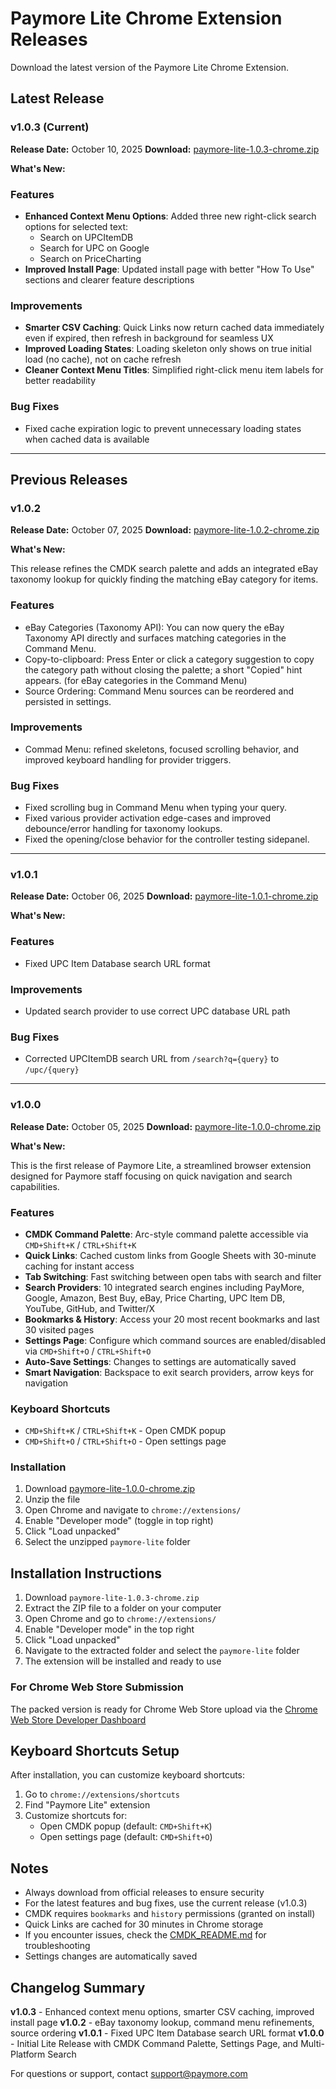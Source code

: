# Paymore Lite Chrome Extension Releases

Download the latest version of the Paymore Lite Chrome Extension.

## Latest Release

### v1.0.3 (Current)

**Release Date:** October 10, 2025
**Download:** [paymore-lite-1.0.3-chrome.zip](./paymore-lite-1.0.3-chrome.zip)

**What's New:**

### Features

- **Enhanced Context Menu Options**: Added three new right-click search options for selected text:
  - Search on UPCItemDB
  - Search for UPC on Google
  - Search on PriceCharting
- **Improved Install Page**: Updated install page with better "How To Use" sections and clearer feature descriptions

### Improvements

- **Smarter CSV Caching**: Quick Links now return cached data immediately even if expired, then refresh in background for seamless UX
- **Improved Loading States**: Loading skeleton only shows on true initial load (no cache), not on cache refresh
- **Cleaner Context Menu Titles**: Simplified right-click menu item labels for better readability

### Bug Fixes

- Fixed cache expiration logic to prevent unnecessary loading states when cached data is available

---

## Previous Releases

### v1.0.2

**Release Date:** October 07, 2025
**Download:** [paymore-lite-1.0.2-chrome.zip](./paymore-lite-1.0.2-chrome.zip)

**What's New:**

This release refines the CMDK search palette and adds an integrated eBay taxonomy lookup for quickly finding the matching eBay category for items.

### Features

- eBay Categories (Taxonomy API): You can now query the eBay Taxonomy API directly and surfaces matching categories in the Command Menu.
- Copy-to-clipboard: Press Enter or click a category suggestion to copy the category path without closing the palette; a short "Copied" hint appears. (for eBay categories in the Command Menu)
- Source Ordering: Command Menu sources can be reordered and persisted in settings.

### Improvements

- Commad Menu: refined skeletons, focused scrolling behavior, and improved keyboard handling for provider triggers.

### Bug Fixes

- Fixed scrolling bug in Command Menu when typing your query.
- Fixed various provider activation edge-cases and improved debounce/error handling for taxonomy lookups.
- Fixed the opening/close behavior for the controller testing sidepanel.

---

### v1.0.1

**Release Date:** October 06, 2025
**Download:** [paymore-lite-1.0.1-chrome.zip](./paymore-lite-1.0.1-chrome.zip)

**What's New:**

### Features

- Fixed UPC Item Database search URL format

### Improvements

- Updated search provider to use correct UPC database URL path

### Bug Fixes

- Corrected UPCItemDB search URL from `/search?q={query}` to `/upc/{query}`

---

### v1.0.0

**Release Date:** October 05, 2025
**Download:** [paymore-lite-1.0.0-chrome.zip](./paymore-lite-1.0.0-chrome.zip)

**What's New:**

This is the first release of Paymore Lite, a streamlined browser extension designed for Paymore staff focusing on quick navigation and search capabilities.

### Features

- **CMDK Command Palette**: Arc-style command palette accessible via `CMD+Shift+K` / `CTRL+Shift+K`
- **Quick Links**: Cached custom links from Google Sheets with 30-minute caching for instant access
- **Tab Switching**: Fast switching between open tabs with search and filter
- **Search Providers**: 10 integrated search engines including PayMore, Google, Amazon, Best Buy, eBay, Price Charting, UPC Item DB, YouTube, GitHub, and Twitter/X
- **Bookmarks & History**: Access your 20 most recent bookmarks and last 30 visited pages
- **Settings Page**: Configure which command sources are enabled/disabled via `CMD+Shift+O` / `CTRL+Shift+O`
- **Auto-Save Settings**: Changes to settings are automatically saved
- **Smart Navigation**: Backspace to exit search providers, arrow keys for navigation

### Keyboard Shortcuts

- `CMD+Shift+K` / `CTRL+Shift+K` - Open CMDK popup
- `CMD+Shift+O` / `CTRL+Shift+O` - Open settings page

### Installation

1. Download [paymore-lite-1.0.0-chrome.zip](./paymore-lite-1.0.0-chrome.zip)
2. Unzip the file
3. Open Chrome and navigate to `chrome://extensions/`
4. Enable "Developer mode" (toggle in top right)
5. Click "Load unpacked"
6. Select the unzipped `paymore-lite` folder

## Installation Instructions

1. Download `paymore-lite-1.0.3-chrome.zip`
2. Extract the ZIP file to a folder on your computer
3. Open Chrome and go to `chrome://extensions/`
4. Enable "Developer mode" in the top right
5. Click "Load unpacked"
6. Navigate to the extracted folder and select the `paymore-lite` folder
7. The extension will be installed and ready to use

### For Chrome Web Store Submission

The packed version is ready for Chrome Web Store upload via the [Chrome Web Store Developer Dashboard](https://chrome.google.com/webstore/devconsole)

## Keyboard Shortcuts Setup

After installation, you can customize keyboard shortcuts:

1. Go to `chrome://extensions/shortcuts`
2. Find "Paymore Lite" extension
3. Customize shortcuts for:
   - Open CMDK popup (default: `CMD+Shift+K`)
   - Open settings page (default: `CMD+Shift+O`)

## Notes

- Always download from official releases to ensure security
- For the latest features and bug fixes, use the current release (v1.0.3)
- CMDK requires `bookmarks` and `history` permissions (granted on install)
- Quick Links are cached for 30 minutes in Chrome storage
- If you encounter issues, check the [CMDK_README.md](../CMDK_README.md) for troubleshooting
- Settings changes are automatically saved

## Changelog Summary

**v1.0.3** - Enhanced context menu options, smarter CSV caching, improved install page
**v1.0.2** - eBay taxonomy lookup, command menu refinements, source ordering
**v1.0.1** - Fixed UPC Item Database search URL format
**v1.0.0** - Initial Lite Release with CMDK Command Palette, Settings Page, and Multi-Platform Search

For questions or support, contact support@paymore.com
